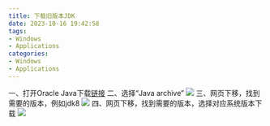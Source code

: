 ```yaml
---
title: 下载旧版本JDK
date: 2023-10-16 19:42:58
tags:
- Windows
- Applications
categories:
- Windows
- Applications
---
```


一、打开Oracle Java下载[链接](https://www.oracle.com/cn/java/technologies/downloads/)
二、选择“Java archive”
![](https://pic.imgdb.cn/item/652d2a04c458853aefd77564.jpg)
三、网页下移，找到需要的版本，例如jdk8
![](https://pic.imgdb.cn/item/652d2a04c458853aefd775e9.jpg)
四、网页下移，找到需要的版本，选择对应系统版本下载
![](https://pic.imgdb.cn/item/652d2a04c458853aefd7764e.jpg)
